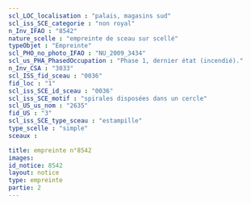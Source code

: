 ```yaml
---
scl_LOC_localisation : "palais, magasins sud"
scl_iss_SCE_categorie : "non royal"
n_Inv_IFAO : "8542"
nature_scelle : "empreinte de sceau sur scellé"
typeObjet : "Empreinte"
scl_PHO_no_photo_IFAO : "NU_2009_3434"
scl_us_PHA_PhasedOccupation : "Phase 1, dernier état (incendié)."
n_Inv_CSA : "3033"
scl_ISS_fid_sceau : "0036"
fid_loc : "1"
scl_iss_SCE_id_sceau : "0036"
scl_iss_SCE_motif : "spirales disposées dans un cercle"
scl_US_us_nom : "2635"
fid_US : "3"
scl_iss_SCE_type_sceau : "estampille"
type_scelle : "simple"
sceaux :

title: empreinte n°8542
images: 
id_notice: 8542
layout: notice
type: empreinte
partie: 2
---
```

